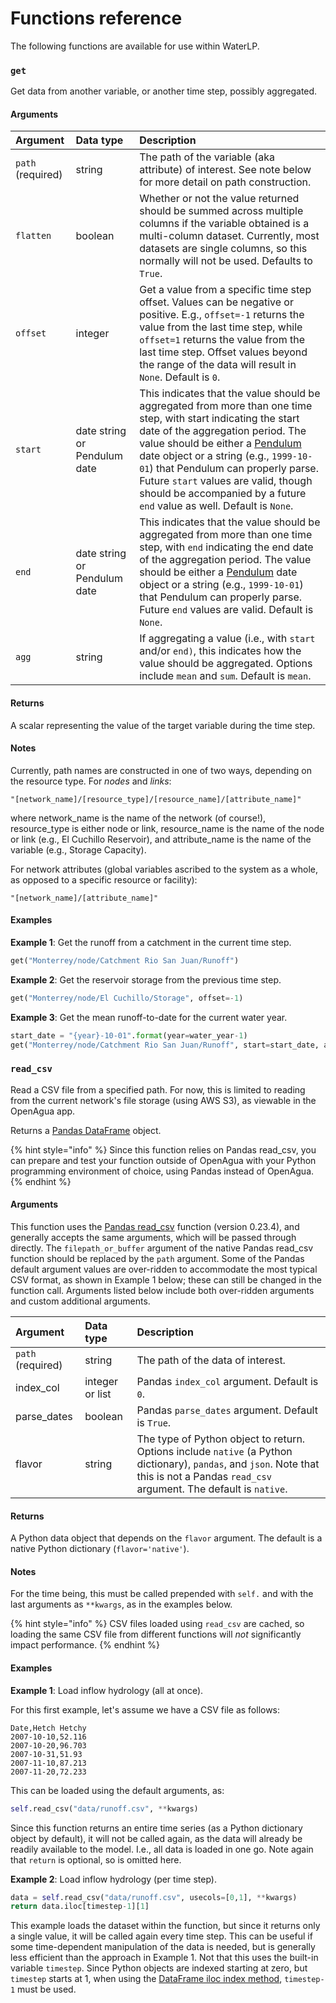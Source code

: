 # Functions reference

The following functions are available for use within WaterLP.

### `get`

Get data from another variable, or another time step, possibly aggregated.

#### Arguments

| Argument | Data type | Description |
| :--- | :--- | :--- |
| `path` \(required\) | string | The path of the variable \(aka attribute\) of interest. See note below for more detail on path construction. |
| `flatten` | boolean | Whether or not the value returned should be summed across multiple columns if the variable obtained is a multi-column dataset. Currently, most datasets are single columns, so this normally will not be used. Defaults to `True`.  |
| `offset` | integer | Get a value from a specific time step offset. Values can be negative or positive. E.g., `offset=-1` returns the value from the last time step, while `offset=1` returns the value from the last time step. Offset values beyond the range of the data will result in `None`. Default is `0`. |
| `start` | date string  or Pendulum date | This indicates that the value should be aggregated from more than one time step, with start indicating the start date of the aggregation period. The value should be either a [Pendulum](https://pendulum.eustace.io/) date object or a string \(e.g., `1999-10-01`\) that Pendulum can properly parse. Future `start` values are valid, though should be accompanied by a future `end` value as well. Default is `None`. |
| `end` | date string or Pendulum date | This indicates that the value should be aggregated from more than one time step, with `end` indicating the end date of the aggregation period. The value should be either a [Pendulum](https://pendulum.eustace.io/) date object or a string \(e.g., `1999-10-01`\) that Pendulum can properly parse. Future `end` values are valid. Default is `None`. |
| `agg` | string | If aggregating a value \(i.e., with `start` and/or `end)`, this indicates how the value should be aggregated. Options include `mean` and `sum`. Default is `mean`. |

#### Returns

A scalar representing the value of the target variable during the time step.

#### Notes

Currently, path names are constructed in one of two ways, depending on the resource type. For _nodes_ and _links_:

`"[network_name]/[resource_type]/[resource_name]/[attribute_name]"`

where network\_name is the name of the network \(of course!\), resource\_type is either node or link, resource\_name is the name of the node or link \(e.g., El Cuchillo Reservoir\), and attribute\_name is the name of the variable \(e.g., Storage Capacity\).

For network attributes \(global variables ascribed to the system as a whole, as opposed to a specific resource or facility\):

`"[network_name]/[attribute_name]"`

#### Examples

**Example 1**: Get the runoff from a catchment in the current time step.

```python
get("Monterrey/node/Catchment Rio San Juan/Runoff")
```

**Example 2**: Get the reservoir storage from the previous time step.

```python
get("Monterrey/node/El Cuchillo/Storage", offset=-1)
```

**Example 3**: Get the mean runoff-to-date for the current water year.

```python
start_date = "{year}-10-01".format(year=water_year-1)
get("Monterrey/node/Catchment Rio San Juan/Runoff", start=start_date, agg="mean")
```

### `read_csv`

Read a CSV file from a specified path. For now, this is limited to reading from the current network's file storage \(using AWS S3\), as viewable in the OpenAgua app.

Returns a [Pandas DataFrame](https://pandas.pydata.org/pandas-docs/version/0.23.4/generated/pandas.DataFrame.html) object.

{% hint style="info" %}
Since this function relies on Pandas read\_csv, you can prepare and test your function outside of OpenAgua with your Python programming environment of choice, using Pandas instead of OpenAgua.
{% endhint %}

#### Arguments

This function uses the [Pandas read\_csv](https://pandas.pydata.org/pandas-docs/version/0.23.3/generated/pandas.read_csv.html) function \(version 0.23.4\), and generally accepts the same arguments, which will be passed through directly. The `filepath_or_buffer` argument of the native Pandas read\_csv function should be replaced by the `path` argument. Some of the Pandas default argument values are over-ridden to accommodate the most typical CSV format, as shown in Example 1 below; these can still be changed in the function call. Arguments listed below include both over-ridden arguments and custom additional arguments.

| Argument | Data type | Description |
| :--- | :--- | :--- |
| `path` \(required\) | string | The path of the data of interest. |
| index\_col | integer or list | Pandas `index_col` argument. Default is `0`. |
| parse\_dates | boolean | Pandas `parse_dates` argument. Default is `True`. |
| flavor | string | The type of Python object to return. Options include `native` \(a Python dictionary\), `pandas`, and `json`. Note that this is not a Pandas `read_csv` argument. The default is `native`. |

#### Returns

A Python data object that depends on the `flavor` argument. The default is a native Python dictionary \(`flavor='native'`\).

#### Notes

For the time being, this must be called prepended with `self.` and with the last arguments as `**kwargs`, as in the examples below.

{% hint style="info" %}
CSV files loaded using `read_csv` are cached, so loading the same CSV file from different functions will _not_ significantly impact performance.
{% endhint %}

#### Examples

**Example 1**: Load inflow hydrology \(all at once\).

For this first example, let's assume we have a CSV file as follows:

```text
Date,Hetch Hetchy
2007-10-10,52.116
2007-10-20,96.703
2007-10-31,51.93
2007-11-10,87.213
2007-11-20,72.233
```

This can be loaded using the default arguments, as:

```python
self.read_csv("data/runoff.csv", **kwargs)
```

Since this function returns an entire time series \(as a Python dictionary object by default\), it will not be called again, as the data will already be readily available to the model. I.e., all data is loaded in one go. Note again that `return` is optional, so is omitted here.

**Example 2**: Load inflow hydrology \(per time step\).

```python
data = self.read_csv("data/runoff.csv", usecols=[0,1], **kwargs)
return data.iloc[timestep-1][1]
```

This example loads the dataset within the function, but since it returns only a single value, it will be called again every time step. This can be useful if some time-dependent manipulation of the data is needed, but is generally less efficient than the approach in Example 1. Not that this uses the built-in variable `timestep`. Since Python objects are indexed starting at zero, but `timestep` starts at 1, when using the [DataFrame iloc index method](https://pandas.pydata.org/pandas-docs/version/0.23.4/indexing.html), `timestep-1` must be used.

